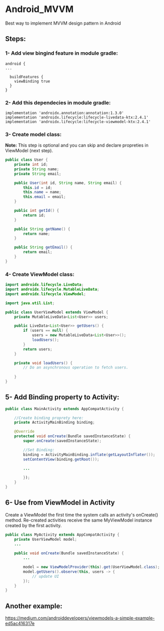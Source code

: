 # Android_MVVM
Best way to implement MVVM design pattern in Android

## Steps:

### 1- Add view bingind feature in module gradle:
```
android {
...

  buildFeatures {
    viewBinding true
  }
}
```

### 2- Add this dependecies in module gradle:
```
implementation 'androidx.annotation:annotation:1.3.0'
implementation 'androidx.lifecycle:lifecycle-livedata-ktx:2.4.1'
implementation 'androidx.lifecycle:lifecycle-viewmodel-ktx:2.4.1'
```

### 3- Create model class:
**Note:** This step is optional and you can skip and declare propreties in ViewModel (next step).
```Java
public class User {
    private int id;
    private String name;
    private String email;

    public User(int id, String name, String email) {
        this.id = id;
        this.name = name;
        this.email = email;
    }

    public int getId() {
        return id;
    }

    public String getName() {
        return name;
    }

    public String getEmail() {
        return email;
    }
}
```

### 4- Create ViewModel class:
```Java
import androidx.lifecycle.LiveData;
import androidx.lifecycle.MutableLiveData;
import androidx.lifecycle.ViewModel;

import java.util.List;

public class UserViewModel extends ViewModel {
    private MutableLiveData<List<User>> users;

    public LiveData<List<User>> getUsers() {
        if (users == null) {
            users = new MutableLiveData<List<User>>();
            loadUsers();
        }
        return users;
    }

    private void loadUsers() {
        // Do an asynchronous operation to fetch users.
        
    }
}
```

## 5- Add Binding property to Activity:
```Java
public class MainActivity extends AppCompatActivity {

    //Create binding proprety here:
    private ActivityMainBinding binding;

    @Override
    protected void onCreate(Bundle savedInstanceState) {
        super.onCreate(savedInstanceState);

        //Set Binding:
        binding = ActivityMainBinding.inflate(getLayoutInflater());
        setContentView(binding.getRoot());
        
        ...

        });
    }
}
```

## 6- Use from ViewModel in Activity
Create a ViewModel the first time the system calls an activity's onCreate() method.
Re-created activities receive the same MyViewModel instance created by the first activity.
```Java
public class MyActivity extends AppCompatActivity {
    private UserViewModel model;
    ...
    
    public void onCreate(Bundle savedInstanceState) {
        ...

        model = new ViewModelProvider(this).get(UserViewModel.class);
        model.getUsers().observe(this, users -> {
            // update UI
        });
    }
}
```

## Another example: 
https://medium.com/androiddevelopers/viewmodels-a-simple-example-ed5ac416317e
